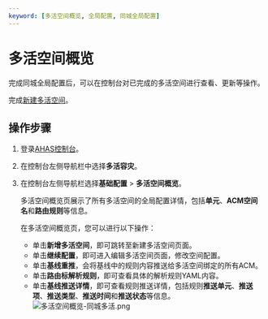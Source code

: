 ```yaml
---
keyword: [多活空间概览, 全局配置, 同城全局配置]
---
```


# 多活空间概览

完成同城全局配置后，可以在控制台对已完成的多活空间进行查看、更新等操作。

完成[新建多活空间](/cn.zh-CN/多活容灾/用户指南/同城多活配置/新建多活空间.md)。

## 操作步骤

1.  登录[AHAS控制台](https://ahas.console.aliyun.com)。

2.  在控制台左侧导航栏中选择**多活容灾**。

3.  在控制台左侧导航栏选择**基础配置** \> **多活空间概览**。

    多活空间概览页展示了所有多活空间的全局配置详情，包括**单元**、**ACM空间名**和**路由规则**等信息。

    在多活空间概览页，您可以进行以下操作：

    -   单击**新增多活空间**，即可跳转至新建多活空间页面。
    -   单击**继续配置**，即可进入编辑多活空间页面，修改空间配置。
    -   单击**基线重推**，会将基线中的规则内容推送给多活空间绑定的所有ACM。
    -   单击**路由标解析规则**，即可查看具体的解析规则YAML内容。
    -   单击**基线推送详情**，即可查看规则推送详情，包括规则**推送单元**、**推送项**、**推送类型**、**推送时间**和**推送状态**等信息。
    ![多活空间概览-同城多活.png](https://static-aliyun-doc.oss-accelerate.aliyuncs.com/assets/img/zh-CN/0550999061/p210857.png)


